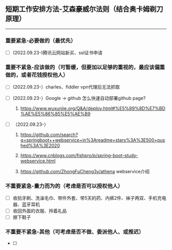 ## 短期工作安排方法-艾森豪威尔法则（结合奥卡姆剃刀原理）
---
### 重要紧急-必要做的（最优先）

- [ ] (2022.09.23-)腾讯云网站新买、ssl证书申请
### 重要不紧急-应该做的（可暂缓，但要加以足够的重视的，最应该偏重做的，或者花钱授权他人）

- [ ] (2022.09.23-）charles、fiddler vpn代理后无法抓取
- [ ] (2022.09.23-）Google -> github 怎么快速自动部署github page?
  1. https://www.wuxunjie.org/Q&A/deploy.html#%E5%89%8D%E7%BD%AE%E5%86%85%E5%AE%B9
- [ ] （2022.09.23-）

  1. https://github.com/search?q=springboot++webservice+in%3Areadme+stars%3A%3E500+pushed%3A%3E2020

  2. https://www.cnblogs.com/fishpro/p/spring-boot-study-webservice.html

  3. https://github.com/ZhongFuCheng3y/athena webservice介绍

### 不重要紧急-量力而为的（考虑是否可以授权他人）

- [ ] 收拾牙刷、洗澡毛巾、带件外套、带5天的药、内裤2件、袜子两双、手机充电器、蓝牙耳机
- [ ] 收回外面的衣服、拎着礼品
- [ ] 擦下鞋子

### 不重要不紧急-其他（可考虑是否不做、委派他人、或推迟）

- [ ] 
